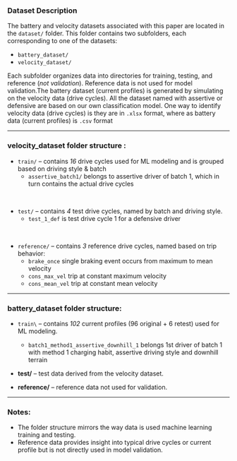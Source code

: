 ### Dataset Description

The battery and velocity datasets associated with this paper are located in the `dataset/` folder. This folder contains two subfolders, each corresponding to one of the datasets:

- `battery_dataset/`
- `velocity_dataset/`

Each subfolder organizes data into directories for training, testing, and reference (*not validation*). Reference data is not used for model validation.The battery dataset (current profiles) is generated by simulating on the velocity data (drive cycles). All the dataset named with assertive or defensive are based on our own classification model.
One way to identify velocity data (drive cycles) is they are in `.xlsx` format, where as battery data (current profiles) is `.csv` format

---

### velocity_dataset folder structure :

- `train/` – contains *16* drive cycles used for ML modeling and is grouped based on driving style & batch
    - `assertive_batch1/` belongs to assertive driver of batch 1, which in turn contains the actual drive cycles

<br>

- `test/` – contains *4* test drive cycles, named by batch and driving style. 
    - `test_1_def` is test drive cycle 1 for a defensive driver

<br>

- `reference/` – contains *3* reference drive cycles, named based on trip behavior:
    - `brake_once` single braking event occurs from maximum to mean velocity  
    - `cons_max_vel` trip at constant maximum velocity
    - `cons_mean_vel` trip at constant mean velocity

---

### battery_dataset folder structure:

- `train\` – contains *102* current profiles (96 original + 6 retest) used for ML modeling.
    - `batch1_method1_assertive_downhill_1` belongs 1st driver of batch 1 with method 1 charging habit, assertive driving style and downhill terrain


- **test/** – test data derived from the velocity dataset. 
- **reference/** – reference data not used for validation.  

---

### Notes:
- The folder structure mirrors the way data is used machine learning training and testing.  
- Reference data provides insight into typical drive cycles or current profile but is not directly used in model validation.
